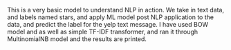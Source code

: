 This is a very basic model to understand NLP in action.
We take in text data, and labels named stars, and apply ML model post NLP application to the data, and predict the label for the yelp text message.
I have used BOW model and as well as simple TF-IDF transformer, and ran it through MultinomialNB model and the results are printed.
